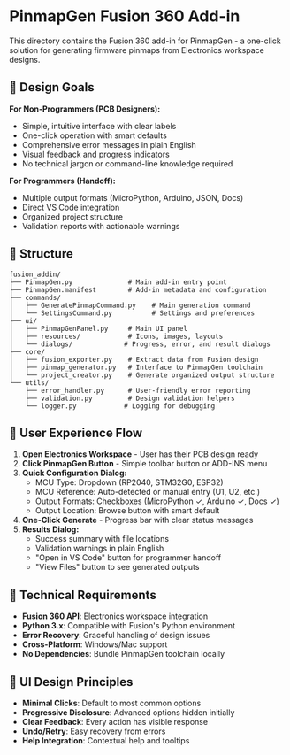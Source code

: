 # PinmapGen Fusion 360 Add-in

This directory contains the Fusion 360 add-in for PinmapGen - a one-click solution for generating firmware pinmaps from Electronics workspace designs.

## 🎯 Design Goals

**For Non-Programmers (PCB Designers):**
- Simple, intuitive interface with clear labels
- One-click operation with smart defaults
- Comprehensive error messages in plain English
- Visual feedback and progress indicators
- No technical jargon or command-line knowledge required

**For Programmers (Handoff):**
- Multiple output formats (MicroPython, Arduino, JSON, Docs)
- Direct VS Code integration
- Organized project structure
- Validation reports with actionable warnings

## 📁 Structure

```
fusion_addin/
├── PinmapGen.py              # Main add-in entry point
├── PinmapGen.manifest        # Add-in metadata and configuration  
├── commands/
│   ├── GeneratePinmapCommand.py    # Main generation command
│   └── SettingsCommand.py          # Settings and preferences
├── ui/
│   ├── PinmapGenPanel.py     # Main UI panel
│   ├── resources/            # Icons, images, layouts
│   └── dialogs/             # Progress, error, and result dialogs
├── core/
│   ├── fusion_exporter.py    # Extract data from Fusion design
│   ├── pinmap_generator.py   # Interface to PinmapGen toolchain
│   └── project_creator.py    # Generate organized output structure
└── utils/
    ├── error_handler.py      # User-friendly error reporting
    ├── validation.py         # Design validation helpers
    └── logger.py            # Logging for debugging
```

## 🚀 User Experience Flow

1. **Open Electronics Workspace** - User has their PCB design ready
2. **Click PinmapGen Button** - Simple toolbar button or ADD-INS menu
3. **Quick Configuration Dialog:**
   - MCU Type: Dropdown (RP2040, STM32G0, ESP32)
   - MCU Reference: Auto-detected or manual entry (U1, U2, etc.)
   - Output Formats: Checkboxes (MicroPython ✓, Arduino ✓, Docs ✓)
   - Output Location: Browse button with smart default
4. **One-Click Generate** - Progress bar with clear status messages
5. **Results Dialog:**
   - Success summary with file locations
   - Validation warnings in plain English
   - "Open in VS Code" button for programmer handoff
   - "View Files" button to see generated outputs

## 🔧 Technical Requirements

- **Fusion 360 API**: Electronics workspace integration
- **Python 3.x**: Compatible with Fusion's Python environment
- **Error Recovery**: Graceful handling of design issues
- **Cross-Platform**: Windows/Mac support
- **No Dependencies**: Bundle PinmapGen toolchain locally

## 🎨 UI Design Principles

- **Minimal Clicks**: Default to most common options
- **Progressive Disclosure**: Advanced options hidden initially
- **Clear Feedback**: Every action has visible response
- **Undo/Retry**: Easy recovery from errors
- **Help Integration**: Contextual help and tooltips